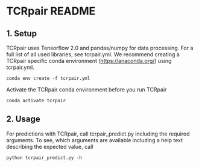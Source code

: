 # TCRpair README

## 1. Setup

TCRpair uses Tensorflow 2.0 and pandas/numpy for data processing. For a full list of all used libraries, see tcrpair.yml.
We recommend creating a TCRpair specific conda environment (https://anaconda.org/) using tcrpair.yml.
~~~
conda env create -f tcrpair.yml
~~~
Activate the TCRpair conda environment before you run TCRpair
~~~
conda activate tcrpair
~~~

## 2. Usage

For predictions with TCRpair, call tcrpair_predict.py including the required arguments.
To see, which arguments are available including a help text describing the expected value, call
~~~
python tcrpair_predict.py -h
~~~

